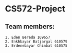 # CS572-Project

## Team members:
    1. Eden Bereda 109657
	2. Enkhbayar Batjargal 610579
	3. Erdenebayar Chinbat 610575
